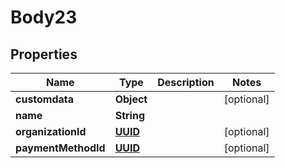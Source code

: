 
# Body23

## Properties
Name | Type | Description | Notes
------------ | ------------- | ------------- | -------------
**customdata** | **Object** |  |  [optional]
**name** | **String** |  | 
**organizationId** | [**UUID**](UUID.md) |  |  [optional]
**paymentMethodId** | [**UUID**](UUID.md) |  |  [optional]



